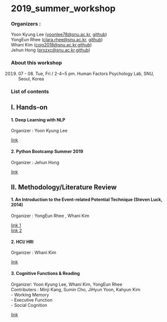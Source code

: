 # 2019_summer_workshop
### Organizers : 
Yoon Kyung Lee (yoonlee78@snu.ac.kr, [github](https://github.com/yoonlee78)) <br>
YongEun Rhee (clara.rhee@snu.ac.kr, [github](https://github.com/clararhee)) <br>
Whani Kim (cojo2018@snu.ac.kr,[github](https://github.com/domeis))<br>
Jehun Hong (prxzxc@snu.ac.kr,[github](https://github.com/jehunprxzxc)) <br>

### About this workshop

2019. 07 - 08. 
Tue, Fri / 2-4~5 pm. 
Human Factors Psychology Lab, SNU, Seoul, Korea

### List of contents

## I. Hands-on

#### 1. Deep Learning with NLP
Organizer : Yoon Kyung Lee 

[link](https://github.com/yoonlee78/lab_workshop/tree/master/DeepNLP)

#### 2. Python Bootcamp Summer 2019 
Organizer : Jehun Hong 

[link](https://github.com/Jehunprxzxc/PY-BOOTCAMP2019)

## II. Methodology/Literature Review

#### 1. An Introduction to the Event-related Potential Technique (Steven Luck, 2014)<br>
Organizer : YongEun Rhee , Whani Kim <br>

[link 1](https://github.com/clararhee/summer-study/tree/master/summer-study/EEG)<br>
[link 2](https://github.com/Domeis/Summer-Study)<br>

#### 2. HCI/ HRI <br>
Organizer : Whani Kim 

[link](https://github.com/Domeis/Summer-Study) <br>


#### 3. Cognitive Functions & Reading <br>
Organizer: Yoon Kyung Lee, Whani Kim, YongEun Rhee <br>
Contributers : Minji Kang, Sumin Cho, JiHyun Yoon, Kahyun Kim <br>
    - Working Memory <br>
    - Executive Function <br>
    - Social Cognition <br>

[link](https://github.com/yoonlee78/lab_workshop/tree/master/lit_review)<br>
  
  





